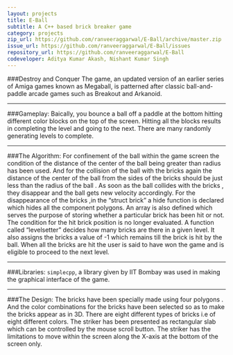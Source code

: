 ```yaml
---
layout: projects
title: E-Ball
subtitle: A C++ based brick breaker game
category: projects
zip_url: https://github.com/ranveeraggarwal/E-Ball/archive/master.zip
issue_url: https://github.com/ranveeraggarwal/E-Ball/issues
repository_url: https://github.com/ranveeraggarwal/E-Ball
codeveloper: Aditya Kumar Akash, Nishant Kumar Singh
---
```


###Destroy and Conquer
The game, an updated version of an earlier series of Amiga games known as Megaball, is patterned after classic ball-and-paddle arcade games such as Breakout and Arkanoid.

---
###Gameplay:
Baically, you bounce a ball off a paddle at the bottom hitting different color blocks on the top of the screen. Hitting all the blocks results in completing the level and going to the next. There are many randomly generating levels to complete.

---
###The Algorithm:
For confinement of the ball within the game screen the condition of the distance of the center of 
the ball being greater than radius has been used.
And for the collision of the ball with the bricks again the distance of the center of the ball from 
the sides of the bricks should be just less than the radius of the ball . As soon as the ball collides 
with the bricks , they disappear and the ball gets new velocity accordingly. For the 
disappearance of the bricks ,in the “struct brick” a hide function is declared which hides all the 
component polygons. An array is also defined which serves the purpose of storing whether a 
particular brick has been hit or not. The condition for the hit brick position is no longer 
evaluated. A function called “levelsetter” decides how many bricks are there in a given level. It 
also assigns the bricks a value of -1 which remains till the brick is hit by the ball. When all the 
bricks are hit the user is said to have won the game and is eligible to proceed to the next level. 

---
###Libraries:
`simplecpp`, a library given by IIT Bombay was used in making the graphical interface of the game.

---
###The Design:
The bricks have been specially made using four polygons . And the color combinations for the 
bricks have been selected so as to make the bricks appear as in 3D. There are eight different types 
of bricks i.e of eight different colors.
The striker has been presented as rectangular slab which can be controlled by the mouse scroll 
button. The striker has the limitations to move within the screen along the X-axis at the bottom of 
the screen only.

<!--
Here are a few snapshots:

<script>
$(document).ready(function() {
    $('.pics').cycle({
		fx: 'scrollDown',
		speed:    250, 
                timeout:  2000 
	});
});
</script>

<div class="pics"> 
    <img src="{{site.url}}/img/rr1.jpg" width="400" height="224" /> 
    <img src="{{site.url}}/img/rr2.jpg" width="400" height="224" /> 
    <img src="{{site.url}}/img/rr3.jpg" width="400" height="224" /> 
    <img src="{{site.url}}/img/rr4.jpg" width="400" height="224" /> 
    <img src="{{site.url}}/img/rr5.jpg" width="400" height="224" /> 
</div> -->
